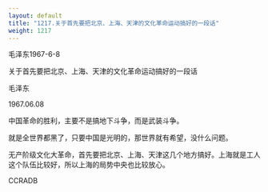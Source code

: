 ```yaml
---
layout: default
title: "1217.关于首先要把北京、上海、天津的文化革命运动搞好的一段话"
weight: 1217
---
```


毛泽东1967-6-8

关于首先要把北京、上海、天津的文化革命运动搞好的一段话

毛泽东

1967.06.08

中国革命的胜利，主要不是搞地下斗争，而是武装斗争。

就是全世界都黑了，只要中国是光明的，那世界就有希望，没什么问题。

无产阶级文化大革命，首先要把北京、上海、天津这几个地方搞好。上海就是工人这个队伍比较好，所以上海的局势中央也比较放心。

CCRADB

